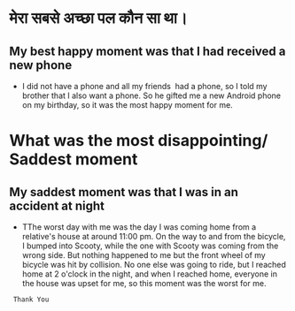 # मेरा सबसे अच्छा पल कौन सा था। 

## My best happy moment was that I had received a new phone
* I did not have a phone and all my friends  had a phone, so I told my brother that I also want a phone. So he gifted me a new Android phone on my birthday, so it was the most happy moment for me.

# What was the most disappointing/ Saddest moment

## My saddest moment was that I was in an accident at night
* TThe worst day with me was the day I was coming home from a relative's house at around 11:00 pm. On the way to and from the bicycle, I bumped into Scooty, while the one with Scooty was coming from the wrong side. But nothing happened to me but the front wheel of my bicycle was hit by collision. No one else was going to ride, but I reached home at 2 o'clock in the night, and when I reached home, everyone in the house was upset for me, so this moment was the worst for me. 

`  Thank You
`
